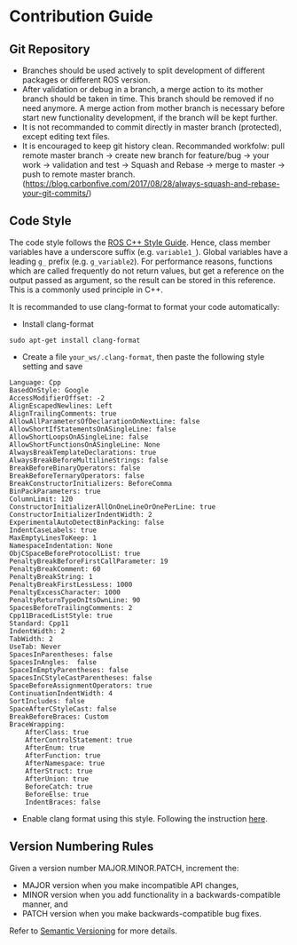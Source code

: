 # Contribution Guide

## Git Repository

 - Branches should be used actively to split development of different packages or different ROS version.
 - After validation or debug in a branch, a merge action to its mother branch should be taken in time. This branch should be removed if no need anymore. A merge action from mother branch is necessary before start new functionality development, if the branch will be kept further.
 - It is not recommanded to commit directly in master branch (protected), except editing text files.
 - It is encouraged to keep git history clean. Recommanded workfolw: pull remote master branch -> create new branch for feature/bug -> your work -> validation and test -> Squash and Rebase -> merge to master -> push to remote master branch. (https://blog.carbonfive.com/2017/08/28/always-squash-and-rebase-your-git-commits/)

## Code Style

The code style follows the [ROS C++ Style Guide](http://wiki.ros.org/CppStyleGuide). Hence, class member variables have a underscore suffix (e.g. `variable1_`). Global variables have a leading `g_` prefix (e.g. `g_variable2`). For performance reasons, functions which are called frequently do not return values, but get a reference on the output passed as argument, so the result can be stored in this reference. This is a commonly used principle in C++.

It is recommanded to use clang-format to format your code automatically:
 - Install clang-format
 ```
 sudo apt-get install clang-format
 ```
 - Create a file `your_ws/.clang-format`, then paste the following style setting and save

 ```
 Language: Cpp
 BasedOnStyle: Google
 AccessModifierOffset: -2
 AlignEscapedNewlines: Left
 AlignTrailingComments: true
 AllowAllParametersOfDeclarationOnNextLine: false
 AllowShortIfStatementsOnASingleLine: false
 AllowShortLoopsOnASingleLine: false
 AllowShortFunctionsOnASingleLine: None
 AlwaysBreakTemplateDeclarations: true
 AlwaysBreakBeforeMultilineStrings: false
 BreakBeforeBinaryOperators: false
 BreakBeforeTernaryOperators: false
 BreakConstructorInitializers: BeforeComma
 BinPackParameters: true
 ColumnLimit: 120
 ConstructorInitializerAllOnOneLineOrOnePerLine: true
 ConstructorInitializerIndentWidth: 2
 ExperimentalAutoDetectBinPacking: false
 IndentCaseLabels: true
 MaxEmptyLinesToKeep: 1
 NamespaceIndentation: None
 ObjCSpaceBeforeProtocolList: true
 PenaltyBreakBeforeFirstCallParameter: 19
 PenaltyBreakComment: 60
 PenaltyBreakString: 1
 PenaltyBreakFirstLessLess: 1000
 PenaltyExcessCharacter: 1000
 PenaltyReturnTypeOnItsOwnLine: 90
 SpacesBeforeTrailingComments: 2
 Cpp11BracedListStyle: true
 Standard: Cpp11
 IndentWidth: 2
 TabWidth: 2
 UseTab: Never
 SpacesInParentheses: false
 SpacesInAngles:  false
 SpaceInEmptyParentheses: false
 SpacesInCStyleCastParentheses: false
 SpaceBeforeAssignmentOperators: true
 ContinuationIndentWidth: 4
 SortIncludes: false
 SpaceAfterCStyleCast: false
 BreakBeforeBraces: Custom
 BraceWrapping: 
     AfterClass: true
     AfterControlStatement: true 
     AfterEnum: true 
     AfterFunction: true 
     AfterNamespace: true 
     AfterStruct: true 
     AfterUnion: true 
     BeforeCatch: true 
     BeforeElse: true 
     IndentBraces: false 
 ```
 - Enable clang format using this style. Following the instruction [here](https://github.com/davetcoleman/roscpp_code_format/blob/master/README.md).

## Version Numbering Rules
Given a version number MAJOR.MINOR.PATCH, increment the:

 - MAJOR version when you make incompatible API changes,
 - MINOR version when you add functionality in a backwards-compatible manner, and
 - PATCH version when you make backwards-compatible bug fixes.
 
 Refer to [Semantic Versioning](https://semver.org/) for more details.
 